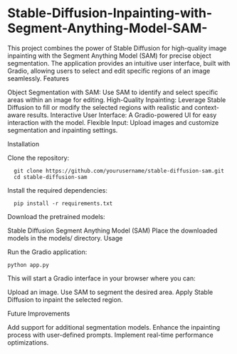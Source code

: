 # Stable-Diffusion-Inpainting-with-Segment-Anything-Model-SAM-
This project combines the power of Stable Diffusion for high-quality image inpainting with the Segment Anything Model (SAM) for precise object segmentation. The application provides an intuitive user interface, built with Gradio, allowing users to select and edit specific regions of an image seamlessly.
Features

Object Segmentation with SAM: Use SAM to identify and select specific areas within an image for editing.
    High-Quality Inpainting: Leverage Stable Diffusion to fill or modify the selected regions with realistic and context-aware results.
    Interactive User Interface: A Gradio-powered UI for easy interaction with the model.
    Flexible Input: Upload images and customize segmentation and inpainting settings.

Installation

Clone the repository:
      
      git clone https://github.com/yourusername/stable-diffusion-sam.git  
      cd stable-diffusion-sam  
      
Install the required dependencies:
      
      pip install -r requirements.txt  
      
Download the pretrained models:

Stable Diffusion
Segment Anything Model (SAM)
Place the downloaded models in the models/ directory.
Usage

Run the Gradio application:
 
    python app.py

This will start a Gradio interface in your browser where you can:

Upload an image.
Use SAM to segment the desired area.
Apply Stable Diffusion to inpaint the selected region.

Future Improvements

Add support for additional segmentation models.
Enhance the inpainting process with user-defined prompts.
Implement real-time performance optimizations.


